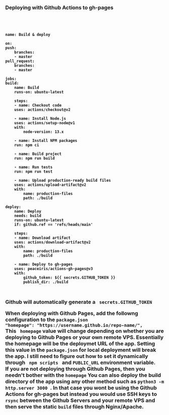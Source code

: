<h3> Deploying with Github Actions to gh-pages <h3>
<code>

    name: Build & deploy

    on:
    push:
        branches:
        - master
    pull_request:
        branches:
        - master

    jobs:
    build:
        name: Build
        runs-on: ubuntu-latest
        
        steps:
        - name: Checkout code
        uses: actions/checkout@v2
        
        - name: Install Node.js
        uses: actions/setup-node@v1
        with:
            node-version: 13.x
        
        - name: Install NPM packages
        run: npm ci
        
        - name: Build project
        run: npm run build
        
        - name: Run tests
        run: npm run test

        - name: Upload production-ready build files
        uses: actions/upload-artifact@v2
        with:
            name: production-files
            path: ./build
    
    deploy:
        name: Deploy
        needs: build
        runs-on: ubuntu-latest
        if: github.ref == 'refs/heads/main'
        
        steps:
        - name: Download artifact
        uses: actions/download-artifact@v2
        with:
            name: production-files
            path: ./build

        - name: Deploy to gh-pages
        uses: peaceiris/actions-gh-pages@v3
        with:
            github_token: ${{ secrets.GITHUB_TOKEN }}
            publish_dir: ./build
</code>

<p>Github will automatically generate a <code> secrets.GITHUB_TOKEN </code></p>
<p>When deploying with Github Pages, add the followng configuration to the <code>package.json</code>
    <br> 
    <code>"homepage": "https://username.github.io/repo-name/",</code>
    <br>
    This <code> homepage</code> value will change depending on whether you are deploying to Github Pages or your own remote VPS. Essentially the homepage will be the deploymet URL of the app. Setting this value in the <code>package.json</code> for local deployment will break the app. I still need to figure out how to set it dynamically through <code> npm scripts </code> and <code>PUBLIC_URL</code> environment variable. 
    <br>
    If you are not deploying through Github Pages, then you needn't bother with the <code>homepage</code>
    You can also deploy the build directory of the app using any other method such as <code>python3 -m http.server 3000 </code>. In that case you wont be using the Github Actions for gh-pages but instead you would use SSH keys to <code>rsync</code> between the Github Servers and your remote VPS and then serve the static <code>build</code> files through Nginx/Apache.